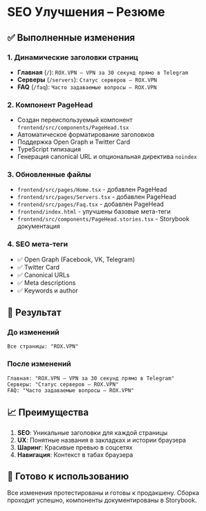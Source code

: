 # SEO Улучшения – Резюме

## ✅ Выполненные изменения

### 1. Динамические заголовки страниц
- **Главная** (`/`): `ROX.VPN – VPN за 30 секунд прямо в Telegram`
- **Серверы** (`/servers`): `Статус серверов – ROX.VPN`
- **FAQ** (`/faq`): `Часто задаваемые вопросы – ROX.VPN`

### 2. Компонент PageHead
- Создан переиспользуемый компонент `frontend/src/components/PageHead.tsx`
- Автоматическое форматирование заголовков
- Поддержка Open Graph и Twitter Card
- TypeScript типизация
- Генерация canonical URL и опциональная директива `noindex`

### 3. Обновленные файлы
- `frontend/src/pages/Home.tsx` - добавлен PageHead
- `frontend/src/pages/Servers.tsx` - добавлен PageHead
- `frontend/src/pages/Faq.tsx` - добавлен PageHead
- `frontend/index.html` - улучшены базовые мета-теги
- `frontend/src/components/PageHead.stories.tsx` - Storybook документация

### 4. SEO мета-теги
- ✅ Open Graph (Facebook, VK, Telegram)
- ✅ Twitter Card
- ✅ Canonical URLs
- ✅ Meta descriptions
- ✅ Keywords и author

## 🎯 Результат

### До изменений
```
Все страницы: "ROX.VPN"
```

### После изменений
```
Главная: "ROX.VPN – VPN за 30 секунд прямо в Telegram"
Серверы: "Статус серверов – ROX.VPN"
FAQ: "Часто задаваемые вопросы – ROX.VPN"
```

## 📈 Преимущества

1. **SEO**: Уникальные заголовки для каждой страницы
2. **UX**: Понятные названия в закладках и истории браузера
3. **Шаринг**: Красивые превью в соцсетях
4. **Навигация**: Контекст в табах браузера

## 🚀 Готово к использованию

Все изменения протестированы и готовы к продакшену. Сборка проходит успешно, компоненты документированы в Storybook. 